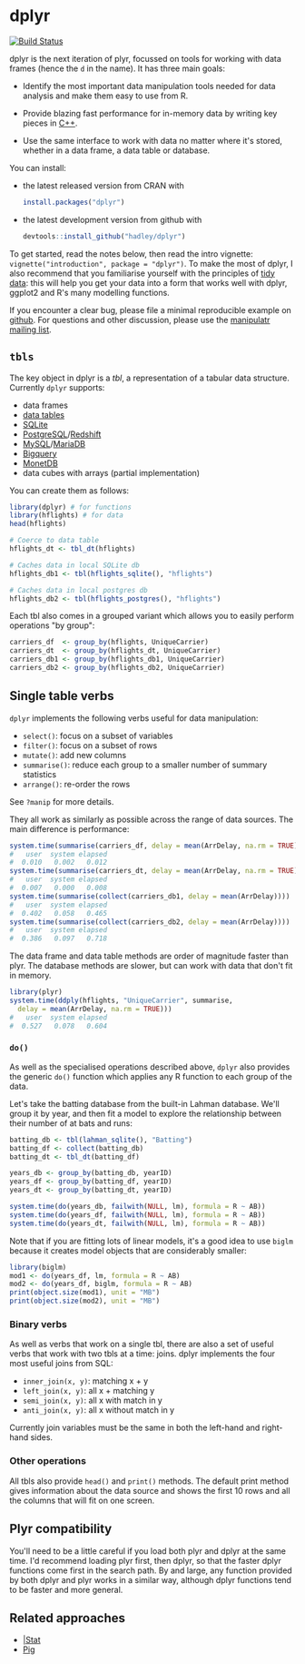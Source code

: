 # dplyr

[![Build Status](https://travis-ci.org/hadley/dplyr.png?branch=master)](https://travis-ci.org/hadley/dplyr)

dplyr is the next iteration of plyr, focussed on tools for working with data frames (hence the `d` in the name). It has three main goals:

* Identify the most important data manipulation tools needed for data analysis
  and make them easy to use from R.

* Provide blazing fast performance for in-memory data by writing key pieces
  in [C++](http://www.rcpp.org/).

* Use the same interface to work with data no matter where it's stored, whether
  in a data frame, a data table or database.

You can install:

* the latest released version from CRAN with

    ```R
    install.packages("dplyr")
    ````

* the latest development version from github with

    ```R
    devtools::install_github("hadley/dplyr")
    ```

To get started, read the notes below, then read the intro vignette: `vignette("introduction", package = "dplyr")`. To make the most of dplyr, I also recommend that you familiarise yourself with the principles of [tidy data](http://vita.had.co.nz/papers/tidy-data.html): this will help you get your data into a form that works well with dplyr, ggplot2 and R's many modelling functions.

If you encounter a clear bug, please file a minimal reproducible example on [github](https://github.com/hadley/dplyr/issues). For questions and other discussion, please use the [manipulatr mailing list](https://groups.google.com/group/manipulatr).

## `tbls`

The key object in dplyr is a _tbl_, a representation of a tabular data structure.
Currently `dplyr` supports:

* data frames
* [data tables](http://datatable.r-forge.r-project.org/)
* [SQLite](http://sqlite.org/)
* [PostgreSQL](http://www.postgresql.org/)/[Redshift](http://aws.amazon.com/redshift/)
* [MySQL](http://www.mysql.com/)/[MariaDB](https://mariadb.com/)
* [Bigquery](https://developers.google.com/bigquery/)
* [MonetDB](http://www.monetdb.org/)
* data cubes with arrays (partial implementation)

You can create them as follows:

```R
library(dplyr) # for functions
library(hflights) # for data
head(hflights)

# Coerce to data table
hflights_dt <- tbl_dt(hflights)

# Caches data in local SQLite db
hflights_db1 <- tbl(hflights_sqlite(), "hflights")

# Caches data in local postgres db
hflights_db2 <- tbl(hflights_postgres(), "hflights")
```

Each tbl also comes in a grouped variant which allows you to easily perform operations "by group":

```R
carriers_df  <- group_by(hflights, UniqueCarrier)
carriers_dt  <- group_by(hflights_dt, UniqueCarrier)
carriers_db1 <- group_by(hflights_db1, UniqueCarrier)
carriers_db2 <- group_by(hflights_db2, UniqueCarrier)
```

## Single table verbs

`dplyr` implements the following verbs useful for data manipulation:

* `select()`: focus on a subset of variables
* `filter()`: focus on a subset of rows
* `mutate()`: add new columns
* `summarise()`: reduce each group to a smaller number of summary statistics
* `arrange()`: re-order the rows

See `?manip` for more details.

They all work as similarly as possible across the range of data sources.  The main difference is performance:

```R
system.time(summarise(carriers_df, delay = mean(ArrDelay, na.rm = TRUE)))
#   user  system elapsed
#  0.010   0.002   0.012
system.time(summarise(carriers_dt, delay = mean(ArrDelay, na.rm = TRUE)))
#   user  system elapsed
#  0.007   0.000   0.008
system.time(summarise(collect(carriers_db1, delay = mean(ArrDelay))))
#   user  system elapsed
#  0.402   0.058   0.465
system.time(summarise(collect(carriers_db2, delay = mean(ArrDelay))))
#   user  system elapsed
#  0.386   0.097   0.718
```

The data frame and data table methods are order of magnitude faster than plyr. The database methods are slower, but can work with data that don't fit in memory.

```R
library(plyr)
system.time(ddply(hflights, "UniqueCarrier", summarise,
  delay = mean(ArrDelay, na.rm = TRUE)))
#   user  system elapsed
#  0.527   0.078   0.604
```

### `do()`

As well as the specialised operations described above, `dplyr` also provides the generic `do()` function which applies any R function to each group of the data.

Let's take the batting database from the built-in Lahman database. We'll group it by year, and then fit a model to explore the relationship between their number of at bats and runs:

```r
batting_db <- tbl(lahman_sqlite(), "Batting")
batting_df <- collect(batting_db)
batting_dt <- tbl_dt(batting_df)

years_db <- group_by(batting_db, yearID)
years_df <- group_by(batting_df, yearID)
years_dt <- group_by(batting_dt, yearID)

system.time(do(years_db, failwith(NULL, lm), formula = R ~ AB))
system.time(do(years_df, failwith(NULL, lm), formula = R ~ AB))
system.time(do(years_dt, failwith(NULL, lm), formula = R ~ AB))
```

Note that if you are fitting lots of linear models, it's a good idea to use `biglm` because it creates model objects that are considerably smaller:

```R
library(biglm)
mod1 <- do(years_df, lm, formula = R ~ AB)
mod2 <- do(years_df, biglm, formula = R ~ AB)
print(object.size(mod1), unit = "MB")
print(object.size(mod2), unit = "MB")
```

### Binary verbs

As well as verbs that work on a single tbl, there are also a set of useful verbs that work with two tbls at a time: joins.  dplyr implements the four most useful joins from SQL:

* `inner_join(x, y)`: matching x + y
* `left_join(x, y)`: all x + matching y
* `semi_join(x, y)`: all x with match in y
* `anti_join(x, y)`: all x without match in y

Currently join variables must be the same in both the left-hand and right-hand sides.

### Other operations

All tbls also provide `head()` and `print()` methods. The default print method gives information about the data source and shows the first 10 rows and all the columns that will fit on one screen.

## Plyr compatibility

You'll need to be a little careful if you load both plyr and dplyr at the same time. I'd recommend loading plyr first, then dplyr, so that the faster dplyr functions come first in the search path. By and large, any function provided by both dplyr and plyr works in a similar way, although dplyr functions tend to be faster and more general.


## Related approaches

* [|Stat](http://hcibib.org/perlman/stat/introman.html)
* [Pig](http://infolab.stanford.edu/~usriv/papers/pig-latin.pdf)
